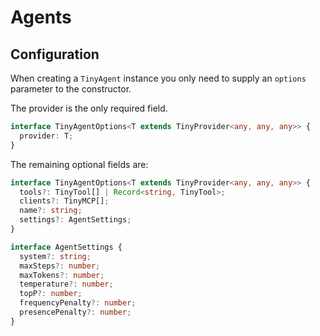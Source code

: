 # Agents

## Configuration

When creating a `TinyAgent` instance you only need to supply an `options` parameter to the constructor.

The provider is the only required field.

```typescript
interface TinyAgentOptions<T extends TinyProvider<any, any, any>> {
  provider: T;
}
```

The remaining optional fields are:

```typescript
interface TinyAgentOptions<T extends TinyProvider<any, any, any>> {
  tools?: TinyTool[] | Record<string, TinyTool>;
  clients?: TinyMCP[];
  name?: string;
  settings?: AgentSettings;
}

interface AgentSettings {
  system?: string;
  maxSteps?: number;
  maxTokens?: number;
  temperature?: number;
  topP?: number;
  frequencyPenalty?: number;
  presencePenalty?: number;
}
```
